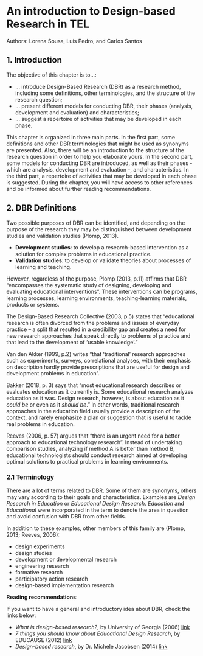 # An introduction to Design-based Research in TEL
Authors: Lorena Sousa, Luís Pedro, and Carlos Santos

## 1. Introduction

The objective of this chapter is to…: 
* … introduce Design-Based Research (DBR) as a research method, including some definitions, other terminologies, and the structure of the research question;
* … present different models for conducting DBR, their phases (analysis, development and evaluation) and characteristics;
* … suggest a repertoire of activities that may be developed in each phase. 

This chapter is organized in three main parts. In the first part, some definitions and other DBR terminologies that might be used as synonyms are presented. Also, there will be an introduction to the structure of the research question in order to help you elaborate yours. In the second part, some models for conducting DBR are introduced, as well as their phases - which are analysis, development and evaluation -, and characteristics. In the third part, a repertoire of activities that may be developed in each phase is suggested. During the chapter, you will have access to other references and be informed about further reading recommendations.  

## 2. DBR Definitions
Two possible purposes of DBR can be identified, and depending on the purpose of the research they may be distinguished between development studies and validation studies (Plomp, 2013).
* **Development studies**: to develop a research-based intervention as a solution for complex problems in educational practice. 
* **Validation studies**: to develop or validate theories about processes of learning and teaching.

However, regardless of the purpose, Plomp (2013, p.11) affirms that DBR “encompasses the systematic study of designing, developing and evaluating educational interventions”. These interventions can be programs, learning processes, learning environments, teaching-learning materials, products or systems.

The Design-Based Research Collective (2003, p.5) states that “educational research is often divorced from the problems and issues of everyday practice – a split that resulted in a credibility gap and creates a need for new research approaches that speak directly to problems of practice and that lead to the development of ‘usable knowledge’.”

Van den Akker (1999, p.2) writes “that ‘traditional’ research approaches such as experiments, surveys, correlational analyses, with their emphasis on description hardly provide prescriptions that are useful for design and development problems in education”.

Bakker (2018, p. 3) says that “most educational research describes or evaluates education as it currently is. Some educational research analyzes education as it was. Design research, however, is about education as it _could be_ or even as it _should be_.” In other words, traditional research approaches in the education field usually provide a description of the context, and rarely emphasize a plan or suggestion that is useful to tackle real problems in education.

Reeves (2006, p. 57) argues that “there is an urgent need for a better approach to educational technology research”. Instead of undertaking comparison studies, analyzing if method A is better than method B, educational technologists should conduct research aimed at developing optimal solutions to practical problems in learning environments.

### 2.1 Terminology
There are a lot of terms related to DBR. Some of them are synonyms, others may vary according to their goals and characteristics. Examples are _Design Research in Education_ or _Educational Design Research_. _Education_ and _Educational_ were incorporated in the term to denote the area in question and avoid confusion with DBR from other fields. 

In addition to these examples, other members of this family are (Plomp, 2013; Reeves, 2006):
* design experiments
* design studies
* development or developmental research 
* engineering research
* formative research 
* participatory action research 
* design-based implementation research 

**Reading recommendations**:

If you want to have a general and introductory idea about DBR, check the links below:
* _What is design-based research?_, by University of Georgia (2006) [link](http://dbr.coe.uga.edu/explain01.htm)
* _7 things you should know about Educational Design Research_, by EDUCAUSE (2012) [link](https://library.educause.edu/resources/2012/8/7-things-you-should-know-about-educational-design-research)
* _Design-based research_, by Dr. Michele Jacobsen (2014) [link](https://www.edcan.ca/articles/design-based-research/)
